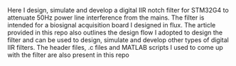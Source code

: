  Here I design, simulate and develop a digital IIR notch filter for STM32G4 to attenuate 50Hz power line interference from the mains. The filter is intended for a biosignal acquisition board I designed in flux. The article provided in this repo also outlines the design flow I adopted to design the filter and can be used to design, simulate and develop other types of digital IIR filters.
 The header files, .c files and MATLAB scripts I used to come up with the filter are also present in this repo 

